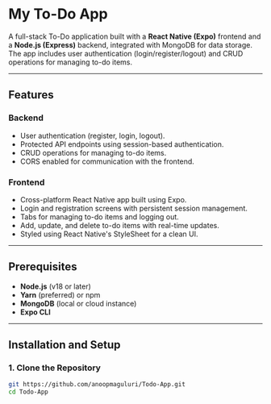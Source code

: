# My To-Do App

A full-stack To-Do application built with a **React Native (Expo)** frontend and a **Node.js (Express)** backend, integrated with MongoDB for data storage. The app includes user authentication (login/register/logout) and CRUD operations for managing to-do items.

---

## Features

### Backend
- User authentication (register, login, logout).
- Protected API endpoints using session-based authentication.
- CRUD operations for managing to-do items.
- CORS enabled for communication with the frontend.

### Frontend
- Cross-platform React Native app built using Expo.
- Login and registration screens with persistent session management.
- Tabs for managing to-do items and logging out.
- Add, update, and delete to-do items with real-time updates.
- Styled using React Native's StyleSheet for a clean UI.

---

## Prerequisites

- **Node.js** (v18 or later)
- **Yarn** (preferred) or npm
- **MongoDB** (local or cloud instance)
- **Expo CLI**

---

## Installation and Setup

### 1. Clone the Repository
```bash
git https://github.com/anoopmaguluri/Todo-App.git
cd Todo-App
